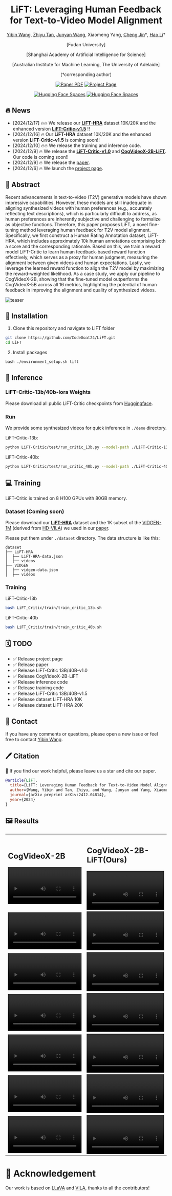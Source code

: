 <div align="center">

<h1>LiFT: Leveraging Human Feedback for Text-to-Video Model Alignment</h1>

[Yibin Wang](https://codegoat24.github.io), [Zhiyu Tan](https://scholar.google.com/citations?user=XprTQQ8AAAAJ&hl=en), [Junyan Wang](https://scholar.google.com/citations?hl=en&user=5yS_tTUAAAAJ), Xiaomeng Yang, [Cheng Jin](https://cjinfdu.github.io/)&#8224;, [Hao Li](https://scholar.google.com/citations?user=pHN-QIwAAAAJ&hl=en)&#8224; 


[Fudan University]

[Shanghai Academy of Artificial Intelligence for Science]

[Australian Institute for Machine Learning, The University of Adelaide]

(&#8224;corresponding author)


<a href="https://arxiv.org/pdf/2412.04814">
<img src='https://img.shields.io/badge/arxiv-LiFT-blue' alt='Paper PDF'></a>
<a href="https://codegoat24.github.io/LiFT/">
<img src='https://img.shields.io/badge/Project-Website-orange' alt='Project Page'></a>

[![Hugging Face Spaces](https://img.shields.io/badge/%F0%9F%A4%97%20Hugging%20Face-Checkpoints-yellow)](https://huggingface.co/collections/Fudan-FUXI/lift-critic-6756e628d83c390221e02857)
[![Hugging Face Spaces](https://img.shields.io/badge/%F0%9F%A4%97%20Hugging%20Face-Dataset-yellow)](https://huggingface.co/collections/Fudan-FUXI/lift-hra-6760f063b04baaf6350c9d2e)

</div>

## 🔥 News
- [2024/12/17] 🔥🔥 We release our [**LiFT-HRA**](https://huggingface.co/collections/Fudan-FUXI/lift-hra-6760f063b04baaf6350c9d2e) dataset 10K/20K and the enhanced version [**LiFT-Critic-v1.5**](https://huggingface.co/collections/Fudan-FUXI/lift-critic-6756e628d83c390221e02857) !!
- [2024/12/16] 🔥 Our **LiFT-HRA** dataset 10K/20K and the enhanced version **LiFT-Critic-v1.5** is coming soon!!
- [2024/12/10] 🔥🔥 We release the training and inference code.
- [2024/12/9] 🔥 We release the [**LiFT-Critic-v1.0**](https://huggingface.co/collections/Fudan-FUXI/lift-critic-6756e628d83c390221e02857)  and [**CogVideoX-2B-LiFT**](https://huggingface.co/collections/Fudan-FUXI/lift-critic-6756e628d83c390221e02857). Our code is coming soon!!
- [2024/12/9] 🔥 We release the [paper](https://arxiv.org/pdf/2412.04814).
- [2024/12/6] 🔥 We launch the [project page](https://codegoat24.github.io/LiFT/).

## 📖 Abstract

<p>
Recent advancements in text-to-video (T2V) generative models have shown impressive capabilities. However, these models are still inadequate in aligning synthesized videos with human preferences (e.g., accurately reflecting text descriptions), which is particularly difficult to address, as human preferences are inherently subjective and challenging to formalize as objective functions. Therefore, this paper proposes LiFT, a novel fine-tuning method leveraging human feedback for T2V model alignment. Specifically, we first construct a Human Rating Annotation dataset, LiFT-HRA, which includes approximately 10k human annotations comprising both a score and the corresponding rationale. 
Based on this, we train a reward model LiFT-Critic to learn human feedback-based reward function effectively, which serves as a proxy for human judgment, measuring the alignment between given videos and human expectations.
Lastly, we leverage the learned reward function to align the T2V model by maximizing the reward-weighted likelihood. 
As a case study, we apply our pipeline to CogVideoX-2B, showing that the fine-tuned model outperforms the CogVideoX-5B across all 16 metrics, highlighting the potential of human feedback in improving the alignment and quality of synthesized videos.
</p>

![teaser](./docs/static/images/pipeline.png)

## 🔧 Installation

1. Clone this repository and navigate to LiFT folder
```bash
git clone https://github.com/CodeGoat24/LiFT.git
cd LiFT
```
2. Install packages
```
bash ./environment_setup.sh lift
```

## 🚀 Inference
### LiFT-Critic-13b/40b-lora Weights
Please download all public LiFT-Critic checkpoints from [Huggingface](https://huggingface.co/collections/Fudan-FUXI/lift-critic-6756e628d83c390221e02857). 

### Run
We provide some synthesized videos for quick inference in `./demo` directory.

LiFT-Critic-13b:
```bash
python LiFT-Critic/test/run_critic_13b.py --model-path ./LiFT-Critic-13b-lora
```

LiFT-Critic-40b:
```bash
python LiFT-Critic/test/run_critic_40b.py --model-path ./LiFT-Critic-40b-lora
```

## 💻 Training
LiFT-Critic is trained on 8 H100 GPUs with 80GB memory.

### Dataset (Coming soon)
Please download our [**LiFT-HRA**](https://huggingface.co/collections/Fudan-FUXI/lift-hra-6760f063b04baaf6350c9d2e) dataset and the 1K subset of the [VIDGEN-1M](https://huggingface.co/datasets/Fudan-FUXI/VIDGEN-1M) (derived from [HD-VILA](https://huggingface.co/datasets/TempoFunk/hdvila-100M)) we used in our [paper](https://arxiv.org/pdf/2412.04814).

Please put them under `./dataset` directory. The data structure is like this:
```
dataset
├── LiFT-HRA
│  ├── LiFT-HRA-data.json
│  ├── videos
├── VIDGEN
│  ├── vidgen-data.json
│  ├── videos
```

### Training
LiFT-Critic-13b
```bash
bash LiFT_Critic/train/train_critic_13b.sh
```
LiFT-Critic-40b
```bash
bash LiFT_Critic/train/train_critic_40b.sh
```

## 🗓️ TODO
- ✅ Release project page
- ✅ Release paper
- ✅ Release LiFT-Critic 13B/40B-v1.0
- ✅ Release CogVideoX-2B-LiFT
- ✅ Release inference code
- ✅ Release training code
- ✅ Release LiFT-Critic 13B/40B-v1.5
- ✅ Release dataset LiFT-HRA 10K
- ✅ Release dataset LiFT-HRA 20K

## 📧 Contact

If you have any comments or questions, please open a new issue or feel free to contact [Yibin Wang](https://codegoat24.github.io).

## 🖊️ Citation
🌟 If you find our work helpful, please leave us a star and cite our paper.

```bibtex
@article{LiFT,
  title={LiFT: Leveraging Human Feedback for Text-to-Video Model Alignment.},
  author={Wang, Yibin and Tan, Zhiyu, and Wang, Junyan and Yang, Xiaomeng and Jin, Cheng and Li, Hao},
  journal={arXiv preprint arXiv:2412.04814},
  year={2024}
}
```

## 🖼️ Results
<table border="0" style="width: 100%; text-align: left; margin-top: 20px;">
  <tr>
      <td>
            <h2>CogVideoX-2B</h2>
          <video src="https://github.com/user-attachments/assets/6e05e678-88ad-499a-b31f-66679746f7b7" width="100%" controls autoplay loop></video>
      </td>
      <td>
            <h2>CogVideoX-2B-LiFT(Ours)</h2>
          <video src="https://github.com/user-attachments/assets/e45af501-8d89-4db0-8e4c-3a1e1b0e948b" width="100%" controls autoplay loop></video>
      </td>
  </tr>
    <tr>
      <td>
          <video src="https://github.com/user-attachments/assets/a5a35d67-3ce1-415a-a7f4-c2e982b3b318" width="100%" controls autoplay loop></video>
      </td>
      <td>
          <video src="https://github.com/user-attachments/assets/aea1c0ff-cc1c-476a-8c0e-7c4a34ed404d" width="100%" controls autoplay loop></video>
      </td>
  </tr>
    <tr>
      <td>
          <video src="https://github.com/user-attachments/assets/8818d282-09e2-47df-9f50-92c6281c7da7" width="100%" controls autoplay loop></video>
      </td>
      <td>
          <video src="https://github.com/user-attachments/assets/df1c487a-3a60-4ee2-b8ef-98fafed9bb09" width="100%" controls autoplay loop></video>
      </td>
  </tr>
    <tr>
      <td>
          <video src="https://github.com/user-attachments/assets/59874ca4-d3df-4e76-a1bc-909f5d3424c5" width="100%" controls autoplay loop></video>
      </td>
      <td>
          <video src="https://github.com/user-attachments/assets/f7ced2e8-7e68-4549-91b7-164d54a7bad3" width="100%" controls autoplay loop></video>
      </td>
  </tr>
    <tr>
      <td>
          <video src="https://github.com/user-attachments/assets/c1930e74-b9e2-4df2-84a2-f51bcbf153fe" width="100%" controls autoplay loop></video>
      </td>
      <td>
          <video src="https://github.com/user-attachments/assets/5d310ea7-ba24-4e83-8701-e2bb4217837d" width="100%" controls autoplay loop></video>
      </td>
  </tr>
    <tr>
      <td>
          <video src="https://github.com/user-attachments/assets/b426c98a-6816-4fe1-aabf-cf9444262761" width="100%" controls autoplay loop></video>
      </td>
      <td>
          <video src="https://github.com/user-attachments/assets/81ea3a02-979f-43a4-97ca-445f3414b51f" width="100%" controls autoplay loop></video>
      </td>
  </tr>
      <tr>
      <td>
          <video src="https://github.com/user-attachments/assets/b51b211f-20ea-4895-b117-a147bc7f63a8" width="100%" controls autoplay loop></video>
      </td>
      <td>
          <video src="https://github.com/user-attachments/assets/54e52501-087b-4127-9a3c-fd481c990820" width="100%" controls autoplay loop></video>
      </td>
  </tr>
</table>



# 🙏 Acknowledgement
Our work is based on [LLaVA](https://github.com/haotian-liu/LLaVA) and [VILA](https://github.com/NVlabs/VILA), thanks to all the contributors!
